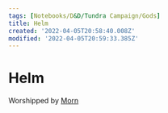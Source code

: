 ```yaml
---
tags: [Notebooks/D&D/Tundra Campaign/Gods]
title: Helm
created: '2022-04-05T20:58:40.008Z'
modified: '2022-04-05T20:59:33.385Z'
---
```


# Helm

Worshipped by [Morn](./Morn.md)
